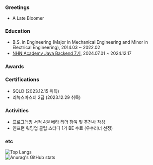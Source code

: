 ### Greetings
- A Late Bloomer

### Education
- B.S. in Engineering (Major in Mechanical Engineering and Minor in Electrical Engineering), 2014.03 ~ 2022.02
- [NHN Academy Java Backend 7기](https://www.nhnacademy.com), 2024.07.01 ~ 2024.12.17

### Awards

### Certifications
- SQLD (2023.12.15 취득)
- 리눅스마스터 2급 (2023.12.29 취득)

### Activities
- 프로그래밍 서적 4권 베타 리더 참여 및 추천사 작성
- 인프런 워밍업 클럽 스터디 1기 BE 수료 (우수러너 선정)

### etc
![Top Langs](https://github-readme-stats.vercel.app/api/top-langs/?username=itaekit&layout=compact) <br />
![Anurag's GitHub stats](https://github-readme-stats.vercel.app/api?username=itaekit&show=reviews&show_icons=true&theme=dracula) <br />
